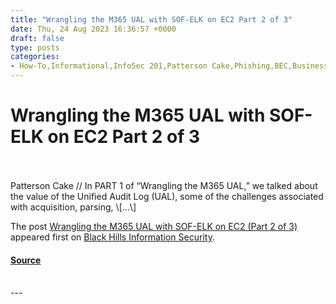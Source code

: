 ```yaml
---
title: "Wrangling the M365 UAL with SOF-ELK on EC2 Part 2 of 3"
date: Thu, 24 Aug 2023 16:36:57 +0000
draft: false
type: posts
categories: 
- How-To,Informational,InfoSec 201,Patterson Cake,Phishing,BEC,Business Email Compromise,EC2,Exchange Online Management,M365,Microsoft 365,SOF-ELK,UAL,Unified Audit Log
---
```

# Wrangling the M365 UAL with SOF-ELK on EC2 Part 2 of 3

<br/>

<br/>
Patterson Cake // In PART 1 of “Wrangling the M365 UAL,” we talked about the value of the Unified Audit Log (UAL), some of the challenges associated with acquisition, parsing, \[…\]

The post [Wrangling the M365 UAL with SOF-ELK on EC2 (Part 2 of 3)](https://www.blackhillsinfosec.com/wrangling-the-m365-ual-with-sof-elk-on-ec2-part-2-of-3/) appeared first on [Black Hills Information Security](https://www.blackhillsinfosec.com).

#### [Source](https://www.blackhillsinfosec.com/wrangling-the-m365-ual-with-sof-elk-on-ec2-part-2-of-3/)

<br/>
---
